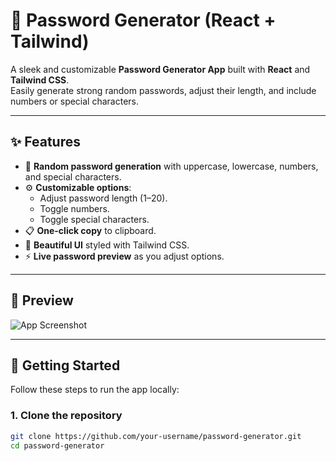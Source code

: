 # 🔐 Password Generator (React + Tailwind)

A sleek and customizable **Password Generator App** built with **React** and **Tailwind CSS**.  
Easily generate strong random passwords, adjust their length, and include numbers or special characters.

---

## ✨ Features

- 🎲 **Random password generation** with uppercase, lowercase, numbers, and special characters.
- ⚙️ **Customizable options**:
  - Adjust password length (1–20).
  - Toggle numbers.
  - Toggle special characters.
- 📋 **One-click copy** to clipboard.
- 🎨 **Beautiful UI** styled with Tailwind CSS.
- ⚡ **Live password preview** as you adjust options.

---

## 📸 Preview

![App Screenshot](rampo.png)

---

## 🚀 Getting Started

Follow these steps to run the app locally:

### 1. Clone the repository

```bash
git clone https://github.com/your-username/password-generator.git
cd password-generator
```
